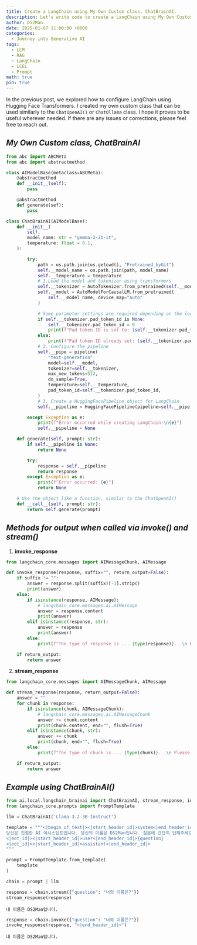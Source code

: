 ```yaml
---
title: Create a LangChain using My Own Custom class, ChatBrainAI.
description: Let's write code to create a LangChain using My Own Custom class,ChatBrainAI or ChatOllama
author: DS2Man
date: 2025-01-07 11:00:00 +0000
categories:
  - Journey into Generative AI
tags:
  - LLM
  - RAG
  - LangChain
  - LCEL
  - Prompt
math: true
pin: true
---
```


In the previous post, we explored how to configure LangChain using Hugging Face Transformers. I created my own custom class that can be used similarly to the `ChatOpenAI()` or `ChatOllama` class. I hope it proves to be useful wherever needed. If there are any issues or corrections, please feel free to reach out.

<!--
이전 포스트에서 우리는 Hugging face transformers를 활용해서 LangChain을 구성해봤다. 나는 ChatOpenAI() 클래스처럼 사용할 수 있도록 나만의 클래스를 만들어 보았다. 필요한 곳에 유용하게 사용되었으면 합니다. 혹시 잘못된 부분이 있다면 연락주세요.
-->

## *My Own Custom class, ChatBrainAI*

~~~python
from abc import ABCMeta
from abc import abstractmethod  

class AIModelBase(metaclass=ABCMeta):
    @abstractmethod
    def __init__(self):
        pass 

    @abstractmethod
    def generate(sef):
        pass
~~~

~~~python
class ChatBrainAI(AIModelBase):
    def __init__(
        self,
        model_name: str = "gemma-2-2b-it",
        temperature: float = 0.1,
    ):

        try:
            path = os.path.join(os.getcwd(), "Pretrained_byGit")
            self.__model_name = os.path.join(path, model_name)
            self.__temperature = temperature
			# 1.Load the model and tokenizer using transformers
            self.__tokenizer = AutoTokenizer.from_pretrained(self.__model_name)
            self.__model = AutoModelForCausalLM.from_pretrained(
                self.__model_name, device_map="auto"
            )

            # Some parameter settings are required depending on the local model.
            if self.__tokenizer.pad_token_id is None:
                self.__tokenizer.pad_token_id = 0
                print(f"Pad token ID is set to: {self.__tokenizer.pad_token_id}")
            else:
                print(f"Pad token ID already set: {self.__tokenizer.pad_token_id}")
			# 2. Configure the pipeline
            self.__pipe = pipeline(
                "text-generation"
                model=self.__model,
                tokenizer=self.__tokenizer,
                max_new_tokens=512,
                do_sample=True,
                temperature=self.__temperature,
                pad_token_id=self.__tokenizer.pad_token_id,
            )
			# 3. Create a HuggingFacePipeline object for LangChain
            self.__pipeline = HuggingFacePipeline(pipeline=self.__pipe)

        except Exception as e:
            print(f"Error occurred while creating LangChain:\n{e}")
            self.__pipeline = None

    def generate(self, prompt: str):
        if self.__pipeline is None:
            return None

        try:
            response = self.__pipeline
            return response
        except Exception as e:
            print(f"Error occurred: {e}")
            return None

	# Use the object like a function, similar to the ChatOpenAI()
    def __call__(self, prompt: str):        
        return self.generate(prompt)
~~~

## *Methods for output when called via invoke() and stream()*

1. **invoke_response**

~~~python
from langchain_core.messages import AIMessageChunk, AIMessage

def invoke_response(response, suffix="", return_output=False):
    if suffix != "":
        answer = response.split(suffix)[-1].strip()
        print(answer)
    else:
        if isinstance(response, AIMessage):
            # langchain_core.messages.ai.AIMessage
            answer = response.content
            print(answer)
        elif isinstance(response, str):
            answer = response
            print(answer)
        else:
            print(f"The type of response is ... {type(response)}...\n Please check!")

    if return_output:
        return answer

~~~


2. **stream_response**

~~~python
from langchain_core.messages import AIMessageChunk, AIMessage

def stream_response(response, return_output=False):
    answer = ""
    for chunk in response:
        if isinstance(chunk, AIMessageChunk):
            # langchain_core.messages.ai.AIMessageChunk
            answer += chunk.content
            print(chunk.content, end="", flush=True)
        elif isinstance(chunk, str):
            answer += chunk
            print(chunk, end="", flush=True)
        else:
            print(f"The type of chunk is ... {type(chunk)}...\n Please check!")

    if return_output:
        return answer
~~~


## *Example using ChatBrainAI()*

~~~python
from ai.local.langchain_brainai import ChatBrainAI, stream_response, invoke_response
from langchain_core.prompts import PromptTemplate

llm = ChatBrainAI('Llama-3.2-3B-Instruct')

template = """<|begin_of_text|><|start_header_id|>system<|end_header_id|>
당신은 친절한 AI 어시스턴트입니다. 당신의 이름은 DS2Man입니다. 질문에 간단히 답해주세요.
<|eot_id|><|start_header_id|>user<|end_header_id|>{question}
<|eot_id|><|start_header_id|>assistant<|end_header_id|>
"""

prompt = PromptTemplate.from_template(
    template
) 

chain = prompt | llm
~~~

~~~python
response = chain.stream({"question": "너의 이름은?"})
stream_response(response)
~~~

```
내 이름은 DS2Man입니다.
```

~~~python
response = chain.invoke({"question": "너의 이름은?"})
invoke_response(response, "<|end_header_id|>")
~~~

```
내 이름은 DS2Man입니다.
```